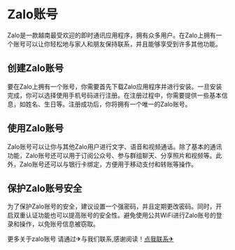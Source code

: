 # Zalo账号

Zalo是一款越南最受欢迎的即时通讯应用程序，拥有众多用户。在Zalo上拥有一个账号可以让你轻松地与家人和朋友保持联系，并且能够享受到许多其他功能。

## 创建Zalo账号

要在Zalo上拥有一个账号，你需要首先下载Zalo应用程序并进行安装。一旦安装完成，你可以选择使用手机号码进行注册。在注册过程中，你需要提供一些基本信息，如姓名、生日等。注册成功后，你将拥有一个唯一的Zalo账号。

## 使用Zalo账号

Zalo账号可以让你与其他Zalo用户进行文字、语音和视频通话。除了基本的通讯功能，Zalo账号还可以用于订阅公众号、参与群组聊天、分享照片和视频等。此外，Zalo账号还可以与银行卡绑定，方便用于移动支付和转账等操作。

## 保护Zalo账号安全

为了保护Zalo账号的安全，建议设置一个强密码，并且定期更改密码。同时，开启双重认证功能也可以提高账号的安全性。避免使用公共WiFi进行Zalo账号的登录和操作，以免账号信息被窃取。

更多关于zalo账号 请通过✈与我们联系,感谢阅读！[点我联系✈](https://www.k02.cc)